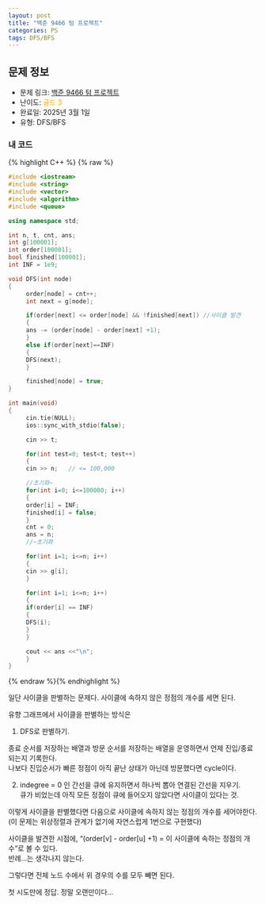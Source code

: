 ```yaml
---
layout: post
title: "백준 9466 텀 프로젝트"
categories: PS
tags: DFS/BFS
---
```


## 문제 정보
- 문제 링크: [백준 9466 텀 프로젝트](https://www.acmicpc.net/problem/9466)
- 난이도: <span style="color:#FFA500">골드 3</span>
- 완료일: 2025년 3월 1일
- 유형: DFS/BFS

### 내 코드

{% highlight C++ %} {% raw %}
```C++
#include <iostream>
#include <string>
#include <vector>
#include <algorithm>
#include <queue>

using namespace std;

int n, t, cnt, ans;
int g[100001];
int order[100001];
bool finished[100001];
int INF = 1e9;

void DFS(int node)
{
	 order[node] = cnt++;
	 int next = g[node];

	 if(order[next] <= order[node] && !finished[next]) //사이클 발견
	 {
	 ans -= (order[node] - order[next] +1);
	 }
	 else if(order[next]==INF)
	 {
	 DFS(next);
	 }

	 finished[node] = true;
}

int main(void)
{
	 cin.tie(NULL);
	 ios::sync_with_stdio(false);

	 cin >> t;

	 for(int test=0; test<t; test++)
	 {
	 cin >> n;   // <= 100,000

	 //초기화~
	 for(int i=0; i<=100000; i++)
	 {
	 order[i] = INF;
	 finished[i] = false;
	 }
	 cnt = 0;
	 ans = n;
	 //~초기화

	 for(int i=1; i<=n; i++)
	 {
	 cin >> g[i];
	 }

	 for(int i=1; i<=n; i++)
	 {
	 if(order[i] == INF)
	 {
	 DFS(i);
	 }
	 }

	 cout << ans <<"\n";
	 }
}
```
{% endraw %}{% endhighlight %}

일단 사이클을 판별하는 문제다. 사이클에 속하지 않은 정점의 개수를 세면 된다.

유향 그래프에서 사이클을 판별하는 방식은

  1. DFS로 판별하기.

종료 순서를 저장하는 배열과 방문 순서를 저장하는 배열을 운영하면서 언제 진입/종료되는지 기록한다.  
나보다 진입순서가 빠른 정점이 아직 끝난 상태가 아닌데 방문했다면 cycle이다.  

  2. indegree = 0 인 간선을 큐에 유지하면서 하나씩 뽑아 연결된 간선을 지우기.  
큐가 비었는데 아직 모든 정점이 큐에 들어오지 않았다면 사이클이 있다는 것.  

이렇게 사이클을 판별했다면 다음으로 사이클에 속하지 않는 정점의 개수를 세어야한다.  
(이 문제는 위상정렬과 관계가 없기에 자연스럽게 1번으로 구현했다)  

사이클을 발견한 시점에, “(order[v] - order[u] +1) = 이 사이클에 속하는 정점의 개수”로 볼 수 있다.  
반례…는 생각나지 않는다.  

그렇다면 전체 노드 수에서 위 경우의 수를 모두 빼면 된다. 

첫 시도만에 정답. 정말 오랜만이다…

  
  

